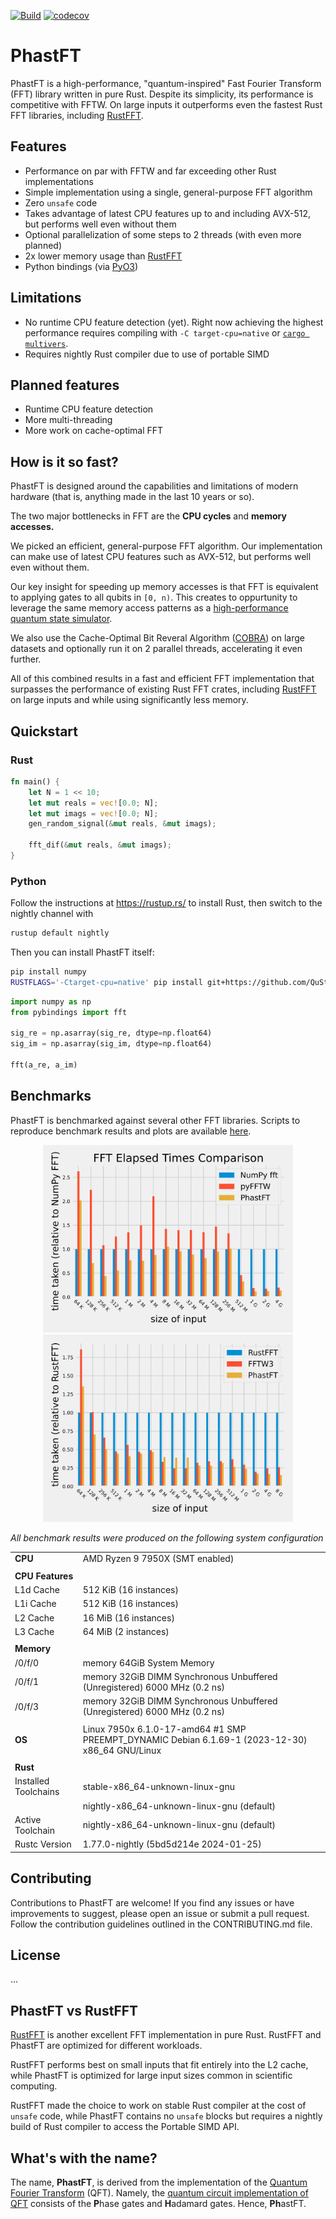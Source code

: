 [![Build](https://github.com/QuState/PhastFT/actions/workflows/rust.yml/badge.svg)](https://github.com/QuState/PhastFT/actions/workflows/rust.yml)
[![codecov](https://codecov.io/gh/QuState/PhastFT/graph/badge.svg?token=IM86XMURHN)](https://codecov.io/gh/QuState/PhastFT)

# PhastFT

PhastFT is a high-performance, "quantum-inspired" Fast Fourier
Transform (FFT) library written in pure Rust.
Despite its simplicity, its performance is competitive with FFTW.
On large inputs it outperforms even the fastest Rust FFT libraries,
including [RustFFT](https://crates.io/crates/rustfft/).

## Features

- Performance on par with FFTW and far exceeding other Rust implementations
- Simple implementation using a single, general-purpose FFT algorithm
- Zero `unsafe` code
- Takes advantage of latest CPU features up to and including AVX-512, but performs well even without them
- Optional parallelization of some steps to 2 threads (with even more planned)
- 2x lower memory usage than [RustFFT](https://crates.io/crates/rustfft/)
- Python bindings (via [PyO3](https://github.com/PyO3/pyo3))

## Limitations

- No runtime CPU feature detection (yet). Right now achieving the highest performance requires compiling
  with `-C target-cpu=native` or [`cargo multivers`](https://github.com/ronnychevalier/cargo-multivers).
- Requires nightly Rust compiler due to use of portable SIMD

## Planned features

- Runtime CPU feature detection
- More multi-threading
- More work on cache-optimal FFT

## How is it so fast?

PhastFT is designed around the capabilities and limitations of modern hardware (that is, anything made in the last 10
years or so).

The two major bottlenecks in FFT are the **CPU cycles** and **memory accesses.**

We picked an efficient, general-purpose FFT algorithm. Our implementation can make use of latest CPU features such as
AVX-512, but performs well even without them.

Our key insight for speeding up memory accesses is that FFT is equivalent to applying gates to all qubits in `[0, n)`.
This creates to oppurtunity to leverage the same memory access patterns as
a [high-performance quantum state simulator](https://github.com/QuState/spinoza).

We also use the Cache-Optimal Bit Reveral
Algorithm ([COBRA](https://csaws.cs.technion.ac.il/~itai/Courses/Cache/bit.pdf))
on large datasets and optionally run it on 2 parallel threads, accelerating it even further.

All of this combined results in a fast and efficient FFT implementation that surpasses the performance of existing Rust
FFT crates,
including [RustFFT](https://crates.io/crates/rustfft/) on large inputs and while using significantly
less memory.

## Quickstart

### Rust

```rust
fn main() {
    let N = 1 << 10;
    let mut reals = vec![0.0; N];
    let mut imags = vec![0.0; N];
    gen_random_signal(&mut reals, &mut imags);

    fft_dif(&mut reals, &mut imags);
}
```

### Python

Follow the instructions at https://rustup.rs/ to install Rust, then switch to the nightly channel with

```bash
rustup default nightly
```

Then you can install PhastFT itself:

```bash
pip install numpy
RUSTFLAGS='-Ctarget-cpu=native' pip install git+https://github.com/QuState/PhastFT#subdirectory=pybindings
```

```python
import numpy as np
from pybindings import fft

sig_re = np.asarray(sig_re, dtype=np.float64)
sig_im = np.asarray(sig_im, dtype=np.float64)

fft(a_re, a_im)
```

## Benchmarks

PhastFT is benchmarked against several other FFT libraries. Scripts to reproduce benchmark results and plots are
available [here](benches).

<p align="center">
  <img src="assets/py_benchmarks_bar_plot.png" width="400" title="PhastFT vs. NumPy FFT vs. pyFFTW" alt="PhastFT vs. NumPy FFT vs. pyFFTW">
  <img src="assets/benchmarks_bar_plot.png" width="400" title="PhastFT vs. RustFFT vs. FFTW3" alt="PhastFT vs. RustFFT vs. FFTW3">
</p>

*All benchmark results were produced on the following system configuration*

|                      |                                                                                                 |
|----------------------|-------------------------------------------------------------------------------------------------|
| **CPU**              | AMD Ryzen 9 7950X (SMT enabled)                                                                 |
|                      |                                                                                                 |
| **CPU Features**     |                                                                                                 |
| L1d Cache            | 512 KiB (16 instances)                                                                          |
| L1i Cache            | 512 KiB (16 instances)                                                                          |
| L2 Cache             | 16 MiB (16 instances)                                                                           |
| L3 Cache             | 64 MiB (2 instances)                                                                            |
|                      |                                                                                                 |
| **Memory**           |                                                                                                 |
| /0/f/0               | memory          64GiB System Memory                                                             |
| /0/f/1               | memory          32GiB DIMM Synchronous Unbuffered (Unregistered) 6000 MHz (0.2 ns)              |
| /0/f/3               | memory          32GiB DIMM Synchronous Unbuffered (Unregistered) 6000 MHz (0.2 ns)              |
|                      |                                                                                                 |
| **OS**               | Linux 7950x 6.1.0-17-amd64 #1 SMP PREEMPT_DYNAMIC Debian 6.1.69-1 (2023-12-30) x86_64 GNU/Linux |
|                      |
| **Rust**             |                                                                                                 |
| Installed Toolchains | stable-x86_64-unknown-linux-gnu                                                                 |
|                      | nightly-x86_64-unknown-linux-gnu (default)                                                      |
| Active Toolchain     | nightly-x86_64-unknown-linux-gnu (default)                                                      |
| Rustc Version        | 1.77.0-nightly (5bd5d214e 2024-01-25)                                                           |

## Contributing

Contributions to PhastFT are welcome! If you find any issues or have improvements to suggest, please open an issue or
submit a pull request. Follow the contribution guidelines outlined in the CONTRIBUTING.md file.

## License

...

## PhastFT vs RustFFT

[RustFFT](https://crates.io/crates/rustfft/) is another excellent FFT implementation in pure Rust.
RustFFT and PhastFT are optimized for different workloads.

RustFFT performs best on small inputs that fit entirely into the L2 cache,
while PhastFT is optimized for large input sizes common in scientific computing.

RustFFT made the choice to work on stable Rust compiler at the cost of `unsafe` code,
while PhastFT contains no `unsafe` blocks but requires a nightly build of Rust compiler
to access the Portable SIMD API.

## What's with the name?

The name, **PhastFT**, is derived from the implementation of the
[Quantum Fourier Transform](https://en.wikipedia.org/wiki/Quantum_Fourier_transform) (QFT). Namely, the
[quantum circuit implementation of QFT](https://en.wikipedia.org/wiki/Quantum_Fourier_transform#Circuit_implementation)
consists of the **P**hase gates and **H**adamard gates. Hence, **Ph**astFT.